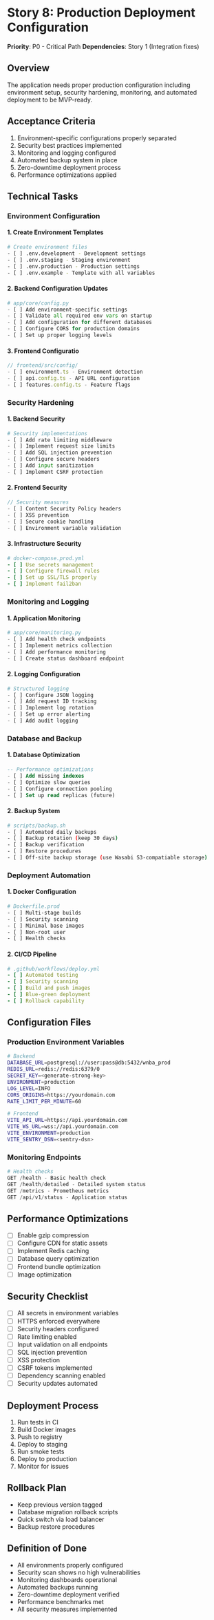 # Story 8: Production Deployment Configuration

**Priority**: P0 - Critical Path
**Dependencies**: Story 1 (Integration fixes)

## Overview
The application needs proper production configuration including environment setup, security hardening, monitoring, and automated deployment to be MVP-ready.

## Acceptance Criteria
1. Environment-specific configurations properly separated
2. Security best practices implemented
3. Monitoring and logging configured
4. Automated backup system in place
5. Zero-downtime deployment process
6. Performance optimizations applied

## Technical Tasks

### Environment Configuration

#### 1. Create Environment Templates
```bash
# Create environment files
- [ ] .env.development - Development settings
- [ ] .env.staging - Staging environment
- [ ] .env.production - Production settings
- [ ] .env.example - Template with all variables
```

#### 2. Backend Configuration Updates
```python
# app/core/config.py
- [ ] Add environment-specific settings
- [ ] Validate all required env vars on startup
- [ ] Add configuration for different databases
- [ ] Configure CORS for production domains
- [ ] Set up proper logging levels
```

#### 3. Frontend Configuratio
```typescript
// frontend/src/config/
- [ ] environment.ts - Environment detection
- [ ] api.config.ts - API URL configuration
- [ ] features.config.ts - Feature flags
```

### Security Hardening

#### 1. Backend Security
```python
# Security implementations
- [ ] Add rate limiting middleware
- [ ] Implement request size limits
- [ ] Add SQL injection prevention
- [ ] Configure secure headers
- [ ] Add input sanitization
- [ ] Implement CSRF protection
```

#### 2. Frontend Security
```typescript
// Security measures
- [ ] Content Security Policy headers
- [ ] XSS prevention
- [ ] Secure cookie handling
- [ ] Environment variable validation
```

#### 3. Infrastructure Security
```yaml
# docker-compose.prod.yml
- [ ] Use secrets management
- [ ] Configure firewall rules
- [ ] Set up SSL/TLS properly
- [ ] Implement fail2ban
```

### Monitoring and Logging

#### 1. Application Monitoring
```python
# app/core/monitoring.py
- [ ] Add health check endpoints
- [ ] Implement metrics collection
- [ ] Add performance monitoring
- [ ] Create status dashboard endpoint
```

#### 2. Logging Configuration
```python
# Structured logging
- [ ] Configure JSON logging
- [ ] Add request ID tracking
- [ ] Implement log rotation
- [ ] Set up error alerting
- [ ] Add audit logging
```

### Database and Backup

#### 1. Database Optimization
```sql
-- Performance optimizations
- [ ] Add missing indexes
- [ ] Optimize slow queries
- [ ] Configure connection pooling
- [ ] Set up read replicas (future)
```

#### 2. Backup System
```bash
# scripts/backup.sh
- [ ] Automated daily backups
- [ ] Backup rotation (keep 30 days)
- [ ] Backup verification
- [ ] Restore procedures
- [ ] Off-site backup storage (use Wasabi S3-compatiable storage)
```

### Deployment Automation

#### 1. Docker Configuration
```dockerfile
# Dockerfile.prod
- [ ] Multi-stage builds
- [ ] Security scanning
- [ ] Minimal base images
- [ ] Non-root user
- [ ] Health checks
```

#### 2. CI/CD Pipeline
```yaml
# .github/workflows/deploy.yml
- [ ] Automated testing
- [ ] Security scanning
- [ ] Build and push images
- [ ] Blue-green deployment
- [ ] Rollback capability
```

## Configuration Files

### Production Environment Variables
```bash
# Backend
DATABASE_URL=postgresql://user:pass@db:5432/wnba_prod
REDIS_URL=redis://redis:6379/0
SECRET_KEY=<generate-strong-key>
ENVIRONMENT=production
LOG_LEVEL=INFO
CORS_ORIGINS=https://yourdomain.com
RATE_LIMIT_PER_MINUTE=60

# Frontend
VITE_API_URL=https://api.yourdomain.com
VITE_WS_URL=wss://api.yourdomain.com
VITE_ENVIRONMENT=production
VITE_SENTRY_DSN=<sentry-dsn>
```

### Monitoring Endpoints
```python
# Health checks
GET /health - Basic health check
GET /health/detailed - Detailed system status
GET /metrics - Prometheus metrics
GET /api/v1/status - Application status
```

## Performance Optimizations
- [ ] Enable gzip compression
- [ ] Configure CDN for static assets
- [ ] Implement Redis caching
- [ ] Database query optimization
- [ ] Frontend bundle optimization
- [ ] Image optimization

## Security Checklist
- [ ] All secrets in environment variables
- [ ] HTTPS enforced everywhere
- [ ] Security headers configured
- [ ] Rate limiting enabled
- [ ] Input validation on all endpoints
- [ ] SQL injection prevention
- [ ] XSS protection
- [ ] CSRF tokens implemented
- [ ] Dependency scanning enabled
- [ ] Security updates automated

## Deployment Process
1. Run tests in CI
2. Build Docker images
3. Push to registry
4. Deploy to staging
5. Run smoke tests
6. Deploy to production
7. Monitor for issues

## Rollback Plan
- Keep previous version tagged
- Database migration rollback scripts
- Quick switch via load balancer
- Backup restore procedures

## Definition of Done
- All environments properly configured
- Security scan shows no high vulnerabilities
- Monitoring dashboards operational
- Automated backups running
- Zero-downtime deployment verified
- Performance benchmarks met
- All security measures implemented
